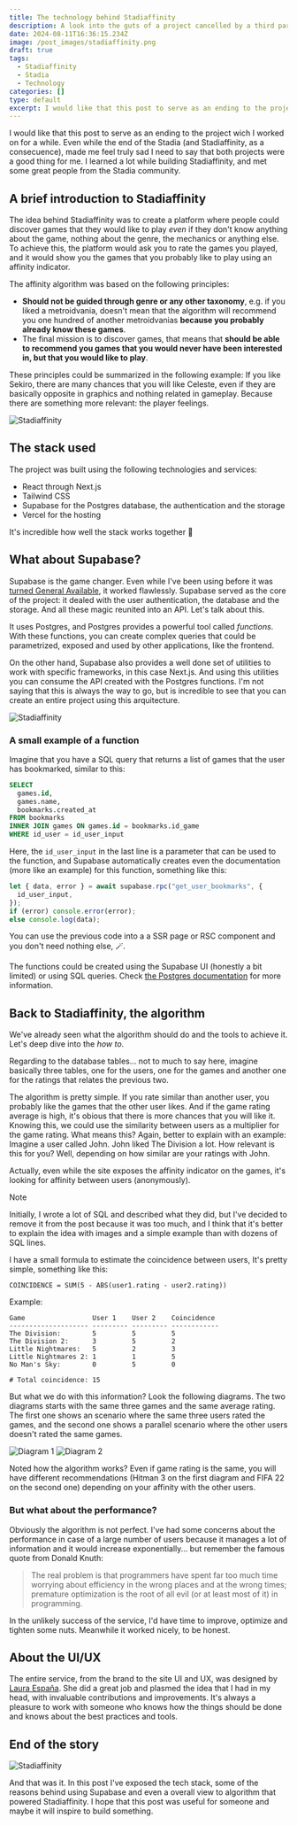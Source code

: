 ```yaml
---
title: The technology behind Stadiaffinity
description: A look into the guts of a project cancelled by a third party
date: 2024-08-11T16:36:15.234Z
image: /post_images/stadiaffinity.png
draft: true
tags:
  - Stadiaffinity
  - Stadia
  - Technology
categories: []
type: default
excerpt: I would like that this post to serve as an ending to the project wich I worked on for a while. Even while the end of the Stadia (and Stadiaffinity, as a consecuence), made me feel truly sad I need to say that both projects were a good thing for me.
---
```


I would like that this post to serve as an ending to the project wich I worked on for a while. Even while the end of the Stadia (and Stadiaffinity, as a consecuence), made me feel truly sad I need to say that both projects were a good thing for me. I learned a lot while building Stadiaffinity, and met some great people from the Stadia community.

## A brief introduction to Stadiaffinity

The idea behind Stadiaffinity was to create a platform where people could discover games that they would like to play _even_ if they don't know anything about the game, nothing about the genre, the mechanics or anything else. To achieve this, the platform would ask you to rate the games you played, and it would show you the games that you probably like to play using an affinity indicator.

The affinity algorithm was based on the following principles:

- **Should not be guided through genre or any other taxonomy**, e.g. if you liked a metroidvania, doesn't mean that the algorithm will recommend you one hundred of another metroidvanias **because you probably already know these games**.
- The final mission is to discover games, that means that **should be able to recommend you games that you would never have been interested in, but that you would like to play**.

These principles could be summarized in the following example: If you like Sekiro, there are many chances that you will like Celeste, even if they are basically opposite in graphics and nothing related in gameplay. Because there are something more relevant: the player feelings.

![Stadiaffinity](/post_images/stadiaffinity-screenshot-3.png)

## The stack used

The project was built using the following technologies and services:

- React through Next.js
- Tailwind CSS
- Supabase for the Postgres database, the authentication and the storage
- Vercel for the hosting

It's incredible how well the stack works together 🤯

## What about Supabase?

Supabase is the game changer. Even while I've been using before it was [turned General Available](https://supabase.com/ga), it worked flawlessly. Supabase served as the core of the project: it dealed with the user authentication, the database and the storage. And all these magic reunited into an API. Let's talk about this.

It uses Postgres, and Postgres provides a powerful tool called _functions_. With these functions, you can create complex queries that could be parametrized, exposed and used by other applications, like the frontend.

On the other hand, Supabase also provides a well done set of utilities to work with specific frameworks, in this case Next.js. And using this utilities you can consume the API created with the Postgres functions. I'm not saying that this is always the way to go, but is incredible to see that you can create an entire project using this arquitecture.

![Stadiaffinity](/post_images/stadiaffinity-screenshot-2.png)

### A small example of a function

Imagine that you have a SQL query that returns a list of games that the user has bookmarked, similar to this:

```sql /id_user_input/
SELECT
  games.id,
  games.name,
  bookmarks.created_at
FROM bookmarks
INNER JOIN games ON games.id = bookmarks.id_game
WHERE id_user = id_user_input
```

Here, the `id_user_input` in the last line is a parameter that can be used to the function, and Supabase automatically creates even the documentation (more like an example) for this function, something like this:

```javascript /id_user_input/
let { data, error } = await supabase.rpc("get_user_bookmarks", {
  id_user_input,
});
if (error) console.error(error);
else console.log(data);
```

You can use the previous code into a a SSR page or RSC component and you don't need nothing else, 🪄.

The functions could be created using the Supabase UI (honestly a bit limited) or using SQL queries. Check [the Postgres documentation](https://www.postgresql.org/docs/current/sql-createfunction.html) for more information.

## Back to Stadiaffinity, the algorithm

We've already seen what the algorithm should do and the tools to achieve it. Let's deep dive into the _how to_.

Regarding to the database tables... not to much to say here, imagine basically three tables, one for the users, one for the games and another one for the ratings that relates the previous two.

The algorithm is pretty simple. If you rate similar than another user, you probably like the games that the other user likes. And if the game rating average is high, it's obious that there is more chances that you will like it. Knowing this, we could use the similarity between users as a multiplier for the game rating. What means this? Again, better to explain with an example: Imagine a user called John. John liked The Division a lot. How relevant is this for you? Well, depending on how similar are your ratings with John.

Actually, even while the site exposes the affinity indicator on the games, it's looking for affinity between users (anonymously).

> [!NOTE]
> Initially, I wrote a lot of SQL and described what they did, but I've decided to remove it from the post because it was too much, and I think that it's better to explain the idea with images and a simple example than with dozens of SQL lines.

I have a small formula to estimate the coincidence between users, It's pretty simple, something like this:

```text
COINCIDENCE = SUM(5 - ABS(user1.rating - user2.rating))
```

Example:

```text
Game                 User 1    User 2    Coincidence
-------------------- --------- --------- ------------
The Division:        5         5         5
The Division 2:      3         5         2
Little Nightmares:   5         2         3
Little Nightmares 2: 1         1         5
No Man's Sky:        0         5         0

# Total coincidence: 15
```

But what we do with this information? Look the following diagrams. The two diagrams starts with the same three games and the same average rating. The first one shows an scenario where the same three users rated the games, and the second one shows a parallel scenario where the other users doesn't rated the same games.

![Diagram 1](/post_images/stadiaffinity-diagram-1.png)
![Diagram 2](/post_images/stadiaffinity-diagram-2.png)

Noted how the algorithm works? Even if game rating is the same, you will have different recommendations (Hitman 3 on the first diagram and FIFA 22 on the second one) depending on your affinity with the other users.

### But what about the performance?

Obviously the algorithm is not perfect. I've had some concerns about the performance in case of a large number of users because it manages a lot of information and it would increase exponentially... but remember the famous quote from Donald Knuth:

> The real problem is that programmers have spent far too much time worrying about efficiency in the wrong places and at the wrong times; premature optimization is the root of all evil (or at least most of it) in programming.

In the unlikely success of the service, I'd have time to improve, optimize and tighten some nuts. Meanwhile it worked nicely, to be honest.

## About the UI/UX

The entire service, from the brand to the site UI and UX, was designed by [Laura España](https://www.lauraespana.com/). She did a great job and plasmed the idea that I had in my head, with invaluable contributions and improvements. It's always a pleasure to work with someone who knows how the things should be done and knows about the best practices and tools.

## End of the story

![Stadiaffinity](/post_images/stadiaffinity-screenshot-1.png)

And that was it. In this post I've exposed the tech stack, some of the reasons behind using Supabase and even a overall view to algorithm that powered Stadiaffinity. I hope that this post was useful for someone and maybe it will inspire to build something.
